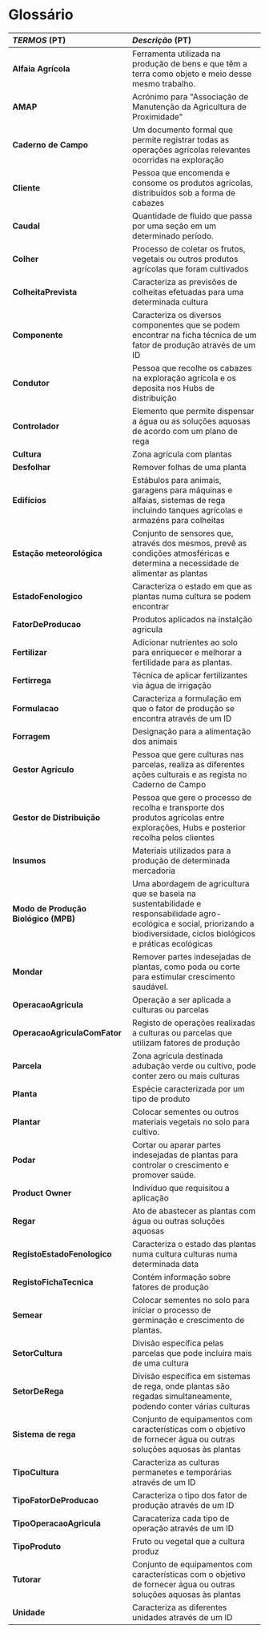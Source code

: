 # Glossário

| **_TERMOS_** (PT)                    | **_Descrição_** (PT)                                                                                                                                                             |
|:-------------------------------------|:---------------------------------------------------------------------------------------------------------------------------------------------------------------------------------|
| **Alfaia Agrícola**                  | Ferramenta utilizada na produção de bens e que têm a terra como objeto e meio desse mesmo trabalho.                                                                              |
| **AMAP**                             | Acrónimo para "Associação de Manutenção da Agricultura de Proximidade"                                                                                                           |
| **Caderno de Campo**                 | Um documento formal que permite registrar todas as operações agrícolas relevantes ocorridas na exploração                                                                        |
| **Cliente**                          | Pessoa que encomenda e consome os produtos agrícolas, distribuídos sob a forma de cabazes                                                                                        |
| **Caudal**                           | Quantidade de fluido que passa por uma seção em um determinado período.                                                                                                          |
| **Colher**                           | Processo de coletar os frutos, vegetais ou outros produtos agrícolas que foram cultivados                                                                                        |
| **ColheitaPrevista**                 | Caracteriza as previsões de colheitas efetuadas para uma determinada cultura                                                                                                     |
| **Componente**                       | Caracteriza os diversos componentes que se podem encontrar na ficha técnica de um fator de produção através de um ID                                                             |
| **Condutor**                         | Pessoa que recolhe os cabazes na exploração agrícola e os deposita nos Hubs de distribuição                                                                                      |
| **Controlador**                      | Elemento que permite dispensar a água ou as soluções aquosas de acordo com um plano de rega                                                                                      |
| **Cultura**                          | Zona agrícula com plantas                                                                                                                                                        |
| **Desfolhar**                        | Remover folhas de uma planta                                                                                                                                                     |
| **Edifícios**                        | Estábulos para animais, garagens para máquinas e alfaias, sistemas de rega incluindo tanques agrícolas e armazéns para colheitas                                                 |
| **Estação meteorológica**            | Conjunto de sensores que, através dos mesmos, prevê as condições atmosféricas e determina a necessidade de alimentar as plantas                                                  |
| **EstadoFenologico**                 | Caracteriza o estado em que as plantas numa cultura se podem encontrar                                                                                                           |
| **FatorDeProducao**                  | Produtos aplicados na instalção agricula                                                                                                                                         |
| **Fertilizar**                       | Adicionar nutrientes ao solo para enriquecer e melhorar a fertilidade para as plantas.                                                                                           |
| **Fertirrega**                       | Técnica de aplicar fertilizantes via água de irrigação                                                                                                                           |
| **Formulacao**                       | Caracteriza a formulação em que o fator de produção se encontra através de um ID                                                                                                 |
| **Forragem**                         | Designação para a alimentação dos animais                                                                                                                                        |
| **Gestor Agrículo**                  | Pessoa que gere culturas nas parcelas, realiza as diferentes ações culturais e as regista no Caderno de Campo                                                                    |
| **Gestor de Distribuição**           | Pessoa que gere o processo de recolha e transporte dos produtos agrícolas entre explorações, Hubs e posterior recolha pelos clientes                                             |
| **Insumos**                          | Materiais utilizados para a produção de determinada mercadoria                                                                                                                   |
| **Modo de Produção Biológico (MPB)** | Uma abordagem de agricultura que se baseia na sustentabilidade e responsabilidade agro-ecológica e social, priorizando a biodiversidade, ciclos biológicos e práticas ecológicas |
| **Mondar**                           | Remover partes indesejadas de plantas, como poda ou corte para estimular crescimento saudável.                                                                                   |
| **OperacaoAgricula**                 | Operação a ser aplicada a culturas ou parcelas                                                                                                                                   |
| **OperacaoAgriculaComFator**         | Registo de operações realixadas a culturas ou parcelas que utilizam fatores de produção                                                                                          |
| **Parcela**                          | Zona agrícula destinada adubação verde ou cultivo, pode conter zero ou mais culturas                                                                                             |
| **Planta**                           | Espécie caracterizada por um tipo de produto                                                                                                                                     |
| **Plantar**                          | Colocar sementes ou outros materiais vegetais no solo para cultivo.                                                                                                              |
| **Podar**                            | Cortar ou aparar partes indesejadas de plantas para controlar o crescimento e promover saúde.                                                                                    |
| **Product Owner**                    | Indivíduo que requisitou a aplicação                                                                                                                                             |
| **Regar**                            | Ato de abastecer as plantas com água ou outras soluções aquosas                                                                                                                  |
| **RegistoEstadoFenologico**          | Caracteriza o estado das plantas numa cultura culturas numa determinada data                                                                                                     |
| **RegistoFichaTecnica**              | Contém informação sobre fatores de produção                                                                                                                                      |
| **Semear**                           | Colocar sementes no solo para iniciar o processo de germinação e crescimento de plantas.                                                                                         |
| **SetorCultura**                     | Divisão específica pelas parcelas que pode incluira mais de uma cultura                                                                                                          |
| **SetorDeRega**                      | Divisão específica em sistemas de rega, onde plantas são regadas simultaneamente, podendo conter várias culturas                                                                 |
| **Sistema de rega**                  | Conjunto de equipamentos com características com o objetivo de fornecer água ou outras soluções aquosas às plantas                                                               |
| **TipoCultura**                      | Caracteriza as culturas permanetes e temporárias através de um ID                                                                                                                |
| **TipoFatorDeProducao**              | Caracteriza o tipo dos fator de produção através de um ID                                                                                                                        |
| **TipoOperacaoAgricula**             | Caracateriza cada tipo de operação através de um ID                                                                                                                              |
| **TipoProduto**                      | Fruto ou vegetal que a cultura produz                                                                                                                                            |
| **Tutorar**                          | Conjunto de equipamentos com características com o objetivo de fornecer água ou outras soluções aquosas às plantas                                                               |
| **Unidade**                          | Caracteriza as diferentes unidades através de um ID                                                                                                                              |




